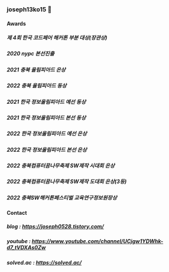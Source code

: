 ### joseph13ko15 👋

<!--
**python-programmer1512/python-programmer1512** is a ✨ _special_ ✨ repository because its `README.md` (this file) appears on your GitHub profile.

Here are some ideas to get you started:

- 🔭 I’m currently working on ...
- 🌱 I’m currently learning ...
- 👯 I’m looking to collaborate on ...
- 🤔 I’m looking for help with ...
- 💬 Ask me about ...
- 📫 How to reach me: ...
- 😄 Pronouns: ...
- ⚡ Fun fact: ...
-->


#### Awards

##### 제 4회 한국 코드페어 해커톤 부분 대상(장관상)

##### 2020 nypc 본선진출

##### 2021 충북 올림피아드 은상

##### 2022 충북 올림피아드 동상

##### 2021 한국 정보올림피아드 예선 동상

##### 2021 한국 정보올림피아드 본선 동상

##### 2022 한국 정보올림피아드 예선 은상

##### 2022 한국 정보올림피아드 본선 은상

##### 2022 충북컴퓨터꿈나무축제 SW제작 시대회 은상

##### 2022 충북컴퓨터꿈나무축제 SW제작 도대회 은상(3등)

##### 2022 충북SW해커톤페스티벌  교육연구정보원장상


#### Contact

##### blog : https://joseph0528.tistory.com/

##### youtube : https://www.youtube.com/channel/UCjgw1YDWhk-d7_tVDXAs0Zw

##### solved.ac : https://solved.ac/
